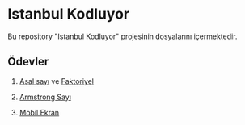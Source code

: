 # Istanbul Kodluyor

Bu repository "Istanbul Kodluyor" projesinin dosyalarını içermektedir.

## Ödevler

1. [Asal sayı](https://github.com/umutatakul/IstanbulKodluyor/blob/main/Workshops/HW%231/asal.dart) ve [Faktoriyel](https://github.com/umutatakul/IstanbulKodluyor/blob/main/Workshops/HW%231/faktoriyel.dart)

2. [Armstrong Sayı](https://github.com/umutatakul/IstanbulKodluyor/blob/main/Workshops/HW%232/armstrongSayi.dart)

3. [Mobil Ekran](https://github.com/umutatakul/IstanbulKodluyor/tree/main/Workshops/HW%233/introapp)
